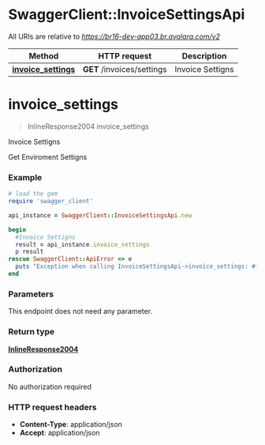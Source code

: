 # SwaggerClient::InvoiceSettingsApi

All URIs are relative to *https://br16-dev-app03.br.avalara.com/v2*

Method | HTTP request | Description
------------- | ------------- | -------------
[**invoice_settings**](InvoiceSettingsApi.md#invoice_settings) | **GET** /invoices/settings | Invoice Settigns


# **invoice_settings**
> InlineResponse2004 invoice_settings

Invoice Settigns

Get Enviroment Settigns

### Example
```ruby
# load the gem
require 'swagger_client'

api_instance = SwaggerClient::InvoiceSettingsApi.new

begin
  #Invoice Settigns
  result = api_instance.invoice_settings
  p result
rescue SwaggerClient::ApiError => e
  puts "Exception when calling InvoiceSettingsApi->invoice_settings: #{e}"
end
```

### Parameters
This endpoint does not need any parameter.

### Return type

[**InlineResponse2004**](InlineResponse2004.md)

### Authorization

No authorization required

### HTTP request headers

 - **Content-Type**: application/json
 - **Accept**: application/json



